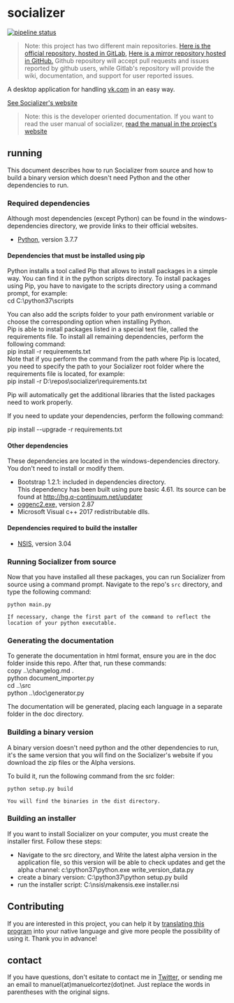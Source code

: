 # socializer 

[![pipeline status](https://gitlab.com/socializer1/socializer/badges/master/pipeline.svg)](https://gitlab.com/socializer1/socializer/commits/master)

> Note: this project has two different main repositories. [Here is the official repository, hosted in GitLab,](https://gitlab.com/socializer1/socializer) [Here is a mirror repository hosted in GitHub.](https://github.com/manuelcortez/socializer) Github repository will accept pull requests and issues reported by github users, while Gitlab's repository will provide the wiki, documentation, and support for user reported issues.

A desktop application for handling [vk.com](https://vk.com) in an easy way.

[See Socializer's website](http://socializer.su)

> Note: this is the developer oriented documentation. If you want to read the user manual of socializer, [read the manual in the project's website](http://socializer.su/documentation)

## running

This document describes how to run Socializer from source and how to build a binary version which doesn't need Python and the other dependencies to run.

### Required dependencies

Although most dependencies (except Python) can be found in the windows-dependencies directory, we provide links to their official websites.

* [Python,](http://python.org) version 3.7.7

#### Dependencies that must be installed using pip

Python installs a tool called Pip that allows to install packages in a simple way. You can find it in the python scripts directory. To install packages using Pip, you have to navigate to the scripts directory using a command prompt, for example:  
    cd C:\python37\scripts

You can also add the scripts folder to your path environment variable or choose the corresponding option when installing Python.  
Pip is able to install packages listed in a special text file, called the requirements file. To install all remaining dependencies, perform the following command:  
    pip install -r requirements.txt  
Note that if you perform the command from the path where Pip is located, you need to specify the path to your Socializer root folder where the requirements file is located, for example:  
    pip install -r D:\repos\socializer\requirements.txt  

Pip will automatically get the additional libraries that the listed packages need to work properly.

If you need to update your dependencies, perform the following command:

pip install --upgrade -r requirements.txt

#### Other dependencies

These dependencies are located in the windows-dependencies directory. You don't need to install or modify them.

* Bootstrap 1.2.1: included in dependencies directory.  
This dependency has been built using pure basic 4.61. Its source can be found at http://hg.q-continuum.net/updater
* [oggenc2.exe,](http://www.rarewares.org/ogg-oggenc.php) version 2.87  
* Microsoft Visual c++ 2017 redistributable dlls.

#### Dependencies required to build the installer

* [NSIS,](http://nsis.sourceforge.net/) version 3.04

### Running Socializer from source

Now that you have installed all these packages, you can run Socializer from source using a command prompt. Navigate to the repo's `src` directory, and type the following command:

    python main.py

	If necessary, change the first part of the command to reflect the location of your python executable.

### Generating the documentation

To generate the documentation in html format, ensure you are in the doc folder inside this repo. After that, run these commands:  
    copy ..\changelog.md .  
    python document_importer.py  
    cd ..\src  
    python ..\doc\generator.py  

The documentation will be generated, placing each language in a separate folder in the doc directory.

### Building a binary version

A binary version doesn't need python and the other dependencies to run, it's the same version that you will find on the Socializer's website if you download the zip files or the Alpha versions.

To build it, run the following command from the src folder:

    python setup.py build

	You will find the binaries in the dist directory.

### Building an installer

If you want to install Socializer on your computer, you must create the installer first. Follow these steps:

* Navigate to the src directory, and Write the latest alpha version in the application file, so this version will be able to check updates and get the alpha channel: c:\python37\python.exe write_version_data.py
* create a binary version: C:\python37\python setup.py build
* run the installer script: C:\nsis\makensis.exe installer.nsi

## Contributing

If you are interested in this project, you can help it by [translating this program](https://code.manuelcortez.net/manuelcortez/socializer/wikis/translate) into your native language and give more people the possibility of using it. Thank you in advance!

## contact

If you have questions, don't esitate to contact me in [Twitter,](https://twitter.com/manuelcortez00) or sending me an email to manuel(at)manuelcortez(dot)net. Just replace the words in parentheses with the original signs.
